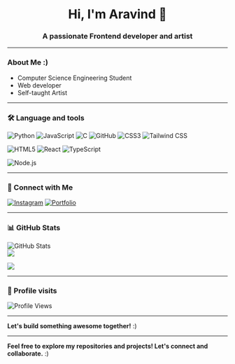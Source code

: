<h1 align="center">Hi, I'm Aravind 👋</h1>
<h3 align="center">A passionate Frontend developer and artist</h3>

---

### About Me :)
- Computer Science Engineering Student  
- Web developer
- Self-taught Artist




---

### 🛠️ Language and tools  
![Python](https://img.shields.io/badge/Python-3776AB?style=for-the-badge&logo=python&logoColor=white)
![JavaScript](https://img.shields.io/badge/JavaScript-F7DF1E?style=for-the-badge&logo=javascript&logoColor=black)
![C](https://img.shields.io/badge/C-00599C?style=for-the-badge&logo=c&logoColor=white)
![GitHub](https://img.shields.io/badge/GitHub-181717?style=for-the-badge&logo=github&logoColor=white)
![CSS3](https://img.shields.io/badge/CSS3-1572B6?style=for-the-badge&logo=css3&logoColor=white)
![Tailwind CSS](https://img.shields.io/badge/Tailwind_CSS-06B6D4?style=for-the-badge&logo=tailwind-css&logoColor=white)

![HTML5](https://img.shields.io/badge/HTML5-E34F26?style=for-the-badge&logo=html5&logoColor=white)
![React](https://img.shields.io/badge/React-20232A?style=for-the-badge&logo=react&logoColor=61DAFB)
![TypeScript](https://img.shields.io/badge/TypeScript-3178C6?style=for-the-badge&logo=typescript&logoColor=white)

![Node.js](https://img.shields.io/badge/Node.js-339933?style=for-the-badge&logo=node-dot-js&logoColor=white)

---
### 🔗 Connect with Me  
[![Instagram](https://img.shields.io/badge/Instagram-%23f8392b.svg?style=for-the-badge&logo=instagram&logoColor=white)](https://instagram.com/aravinnndddd)
[![Portfolio](https://img.shields.io/badge/Portfolio-FF5722?style=for-the-badge&logo=web&logoColor=white)](https://aravind-portfolio-v2.vercel.app/)

---

### 📊 GitHub Stats  
![GitHub Stats](https://github-readme-stats.vercel.app/api?username=aravinnndddd&show_icons=true&theme=tokyonight)  
![](https://github-readme-stats.vercel.app/api/top-langs?username=aravinnndddd&show_icons=true&locale=en&layout=compact&theme=tokyonight)

![](https://nirzak-streak-stats.vercel.app/?user=aravinnndddd&theme=tokyonight&hide_border=false)




---

### 👀 Profile visits
![Profile Views](https://komarev.com/ghpvc/?username=aravinnndddd&color=16537E&style=for-the-badge)


---

 **Let's build something awesome together!**  :)


---

 **Feel free to explore my repositories and projects! Let's connect and collaborate.** :)


